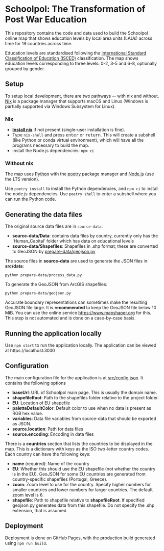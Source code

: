 # Schoolpol: The Transformation of Post War Education

This repository contains the code and data used to build the Schoolpol online
map that shows education levels by local area units (LAUs) across time for 19
countries across time.

Education levels are standardised following the [International Standard
Classification of Education
(ISCED)](http://uis.unesco.org/sites/default/files/documents/international-standard-classification-of-education-isced-2011-en.pdf)
classification. The map shows education levels corresponding to three levels:
0-2, 3-5 and 6-8, optionally grouped by gender.

## Setup

To setup local development, there are two pathways -- with nix and without. [Nix](https://nixos.org/download.html) is a package manager that supports macOS and Linux (Windows is partially supported via Windows Subsystem for Linux).

### Nix

* **[Install nix](https://nixos.org/download.html)** if not present
  (single-user installation is fine).
* Type `nix-shell` and press <kbd>enter</kbd> or <kbd>return</kbd>. This will create a subshell (like
  Python or conda virtual environment), which will have all the programs
  necessary to build the map.
* Install the Node.js dependencies: `npm ci`

### Without nix

The map uses [Python](https://www.python.org) with the
[poetry](https://python-poetry.org/) package manager and
[Node.js](https://nodejs.org) (use the LTS version).

Use `poetry install` to install the Python dependencies, and `npm ci` to
install the node.js dependencies. Use `poetry shell` to enter a subshell where you can run the Python code.

## Generating the data files

The original source data files are in `source-data`:

* **source-data/Data**: contains data files by country, currently only has the 'Human_Capital' folder which has data on educational levels
* **source-data/Shapefiles**: Shapefiles in .shp format; these are converted to GeoJSON by [prepare-data/geojson.py](prepare-data/geojson.py)

The source files in **source-data** are used to generate the JSON files in **src/data**:

    python prepare-data/process_data.py

To generate the GeoJSON from ArcGIS shapefiles:

    python prepare-data/geojson.py

Accurate boundary representations can sometimes make the resulting GeoJSON file large. It is **recommended** to keep the GeoJSON file below 10 MiB. You can use the online service https://www.mapshaper.org for this. This step is not automated and is done on a case-by-case basis.

## Running the application locally

Use `npm start` to run the application locally. The application can be viewed at https://localhost:3000

## Configuration

The main configuration file for the application is at [src/config.json](src/config.json). It contains the following options

* **baseUrl**: URL of Schoolpol main page. This is usually the domain name.
* **shapefileRoot**: Path to the shapefiles folder relative to the project folder.
* **EU**: Location of EU shapefile
* **paletteDefaultColor**: Default color to use when no data is present as RGB hex value.
* **variables**: Data file variables from source-data that should be exported as JSON.
* **source.location**: Path for data files
* **source.encoding**: Encoding in data files

There is a **countries** section that lists the countries to be displayed in the map. This is a dictionary with keys as the ISO two-letter country codes. Each country can have the following keys:

* **name** (required): Name of the country
* **EU**: Whether this should use the EU shapefile (not whether the country is in the EU). GeoJSON for some EU countries are generated from country-specific shapefiles (Portugal, Greece).
* **zoom**: Zoom level to use for the country. Specify higher numbers for smaller countries and lower numbers for larger countries. The default zoom level is 6.
* **shapefile**: Path to shapefile relative to **shapefileRoot**. If specified geojson.py generates data from this shapefile. Do not specify the .shp extension, that is assumed.

## Deployment

Deployment is done on GitHub Pages, with the production build generated using `npm run build`.